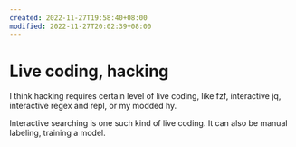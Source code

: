 ```yaml
---
created: 2022-11-27T19:58:40+08:00
modified: 2022-11-27T20:02:39+08:00
---
```


# Live coding, hacking

I think hacking requires certain level of live coding, like fzf, interactive jq, interactive regex and repl, or my modded hy.

Interactive searching is one such kind of live coding. It can also be manual labeling, training a model.
